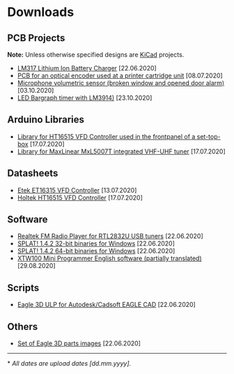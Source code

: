 # Downloads
## PCB Projects
**Note:** Unless otherwise specified designs are [KiCad](https://kicad-pcb.org/) projects.
- [LM317 Lithium Ion Battery Charger](kicad/liion_charger.zip) \[22.06.2020\]
- [PCB for an optical encoder used at a printer cartridge unit](kicad/optical_encoder_pcb.zip) \[08.07.2020\]
- [Microphone volumetric sensor (broken window and opened door alarm)](kicad/volumetric_sensor.zip) \[03.10.2020\]
- [LED Bargraph timer with LM3914)](kicad/lm3914_timer.zip) \[23.10.2020\]

## Arduino Libraries
- [Library for HT16515 VFD Controller used in the frontpanel of a set-top-box](library/HT16515.zip) \[17.07.2020\]
- [Library for MaxLinear MxL5007T integrated VHF-UHF tuner](library/MxL5007T.zip) \[17.07.2020\]

## Datasheets
- [Etek ET16315 VFD Controller](datasheet/ET16315.pdf) \[13.07.2020\]
- [Holtek HT16515 VFD Controller](datasheet/HT16515.pdf) \[17.07.2020\]

## Software
- [Realtek FM Radio Player for RTL2832U USB tuners](software/FMPlayer.7z) \[22.06.2020\]
- [SPLAT! 1.4.2 32-bit binaries for Windows](software/splat-1.4.2-x86.zip) \[22.06.2020\]
- [SPLAT! 1.4.2 64-bit binaries for Windows](software/splat-1.4.2_x64.zip) \[22.06.2020\]
- [XTW100 Mini Programmer English software (partially translated)](software/XTW100PRO_English.zip) \[29.08.2020\]

## Scripts
- [Eagle 3D ULP for Autodesk/Cadsoft EAGLE CAD](scripts/eagle3d_20110101.tar.bz2) \[22.06.2020\]

## Others
- [Set of Eagle 3D parts images](other/eagle3d-img-20110101.tar.bz2) \[22.06.2020\]

---
\* *All dates are upload dates \[dd.mm.yyyy\].* 
